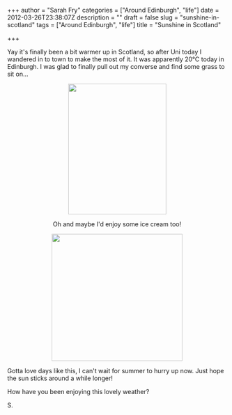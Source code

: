 +++
author = "Sarah Fry"
categories = ["Around Edinburgh", "life"]
date = 2012-03-26T23:38:07Z
description = ""
draft = false
slug = "sunshine-in-scotland"
tags = ["Around Edinburgh", "life"]
title = "Sunshine in Scotland"

+++


Yay it's finally been a bit warmer up in Scotland, so after Uni today I wandered in to town to make the most of it. It was apparently 20°C today in Edinburgh. I was glad to finally pull out my converse and find some grass to sit on...
<p style="text-align: center;"><a href="http://sweetaspi.co.uk/images/2012/03/IMG_20120326_172241.jpg"><img class="size-medium wp-image-463 aligncenter" title="myconverse" src="http://sweetaspi.co.uk/images/2012/03/IMG_20120326_172241-225x300.jpg" alt="" width="225" height="300" /></a></p>
<p style="text-align: center;">Oh and maybe I'd enjoy some ice cream too!</p>
<p style="text-align: center;"><a href="http://sweetaspi.co.uk/images/2012/03/IMGP2640-001.jpg"><img class="aligncenter size-medium wp-image-467" title="icecream" src="http://sweetaspi.co.uk/images/2012/03/IMGP2640-001-300x292.jpg" alt="" width="300" height="292" /></a></p>
<p style="text-align: left;">Gotta love days like this, I can't wait for summer to hurry up now. Just hope the sun sticks around a while longer!</p>
<p style="text-align: left;">How have you been enjoying this lovely weather?</p>
<p style="text-align: left;">S.</p>

